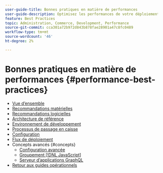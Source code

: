 ```yaml
---
user-guide-title: Bonnes pratiques en matière de performances
user-guide-description: Optimisez les performances de votre déploiement en production Adobe Commerce à l’aide de ces recommandations.
feature: Best Practices
topic: Administration, Commerce, Development, Performance
source-git-commit: cca301a72b972d843b878fae28901a47c8fc0489
workflow-type: tm+mt
source-wordcount: '46'
ht-degree: 2%

---
```



# Bonnes pratiques en matière de performances {#performance-best-practices}

- [Vue d’ensemble](overview.md)
- [Recommandations matérielles](hardware.md)
- [Recommandations logicielles](software.md)
- [Architecture de référence](reference-architecture.md)
- [Environnement de développement](development-environment.md)
- [Processus de passage en caisse](high-throughput-order-processing.md)
- [Configuration](configuration.md)
- [Flux de déploiement](deployment-flow.md)
- Concepts avancés {#concepts}
   - [Configuration avancée](advanced-setup.md)
   - [Groupement  [!DNL JavaScript] ](advanced-js-bundling.md)
   - [Serveur d’applications GraphQL](application-server.md)
- [Retour aux guides opérationnels](https://experienceleague.adobe.com/docs/commerce-operations/operational-guides/home.html)
